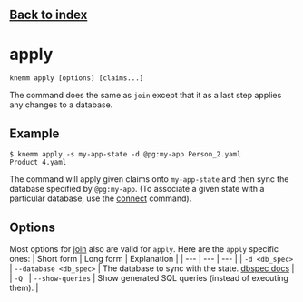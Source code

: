 ## [Back to index](index.md)

# apply

```
knemm apply [options] [claims...]
```

The command does the same as `join` except that it as a last step applies any changes to a
database. 

## Example
```
$ knemm apply -s my-app-state -d @pg:my-app Person_2.yaml Product_4.yaml 
```

The command will apply given claims onto `my-app-state` and then sync the database specified
by `@pg:my-app`. (To associate a given state with a particular database, use 
the [connect](connect.md) command).

## Options

Most options for [join](join.md) also are valid for `apply`. Here are the `apply` specific ones: 
| Short form | Long form | Explanation | 
| --- | --- | --- | 
| `-d <db_spec>` | `--database <db_spec>` | The database to sync with the state. [dbspec docs](dbspec.md) | 
| `-Q ` | `--show-queries` | Show generated SQL queries (instead of executing them). |


